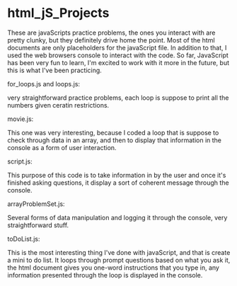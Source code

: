 # html_jS_Projects

These are javaScripts practice problems, the ones you interact with are pretty clunky, but they definitely drive home the point. Most of the html documents are only placeholders for the javaScript file. In addition to that, I used the web browsers console to interact with the code. So far, JavaScript has been very fun to learn, I'm excited to work with it more in the future, but this is what I've been practicing.

for_loops.js and loops.js:

very straightforward practice problems, each loop is suppose to print all the numbers given ceratin restrictions.

movie.js:

This one was very interesting, because I coded a loop that is suppose to check through data in an array, and then to display that information in the console as a form of user interaction. 

script.js:

This purpose of this code is to take information in by the user and once it's finished asking questions, it display a sort of coherent message through the console.

arrayProblemSet.js:

Several forms of data manipulation and logging it through the console, very straightforward stuff.

toDoList.js:

This is the most interesting thing I've done with javaScript, and that is create a mini to do list. It loops through prompt questions based on what you ask it, the html document gives you one-word instructions that you type in, any information presented through the loop is displayed in the console.






